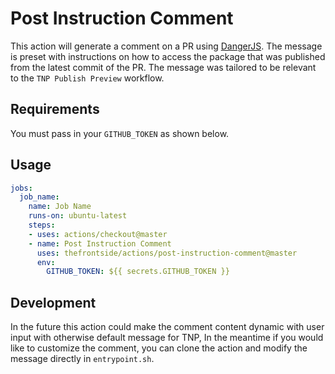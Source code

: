 # Post Instruction Comment
This action will generate a comment on a PR using [DangerJS](https://github.com/danger/danger-js). The message is preset with instructions on how to access the package that was published from the latest commit of the PR. The message was tailored to be relevant to the `TNP Publish Preview` workflow.

## Requirements
You must pass in your `GITHUB_TOKEN` as shown below.

## Usage
```yaml
jobs:
  job_name:
    name: Job Name
    runs-on: ubuntu-latest
    steps:
    - uses: actions/checkout@master
    - name: Post Instruction Comment
      uses: thefrontside/actions/post-instruction-comment@master
      env: 
        GITHUB_TOKEN: ${{ secrets.GITHUB_TOKEN }}
```

## Development
In the future this action could make the comment content dynamic with user input with otherwise default message for TNP, In the meantime if you would like to customize the comment, you can clone the action and modify the message directly in `entrypoint.sh`.
